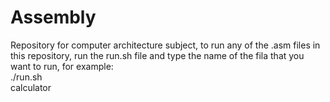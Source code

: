 # Assembly
Repository for computer architecture subject, to run any of the .asm files in this repository, run the run.sh file and type the name of the fila that you want to run, for example: \
./run.sh \
calculator


